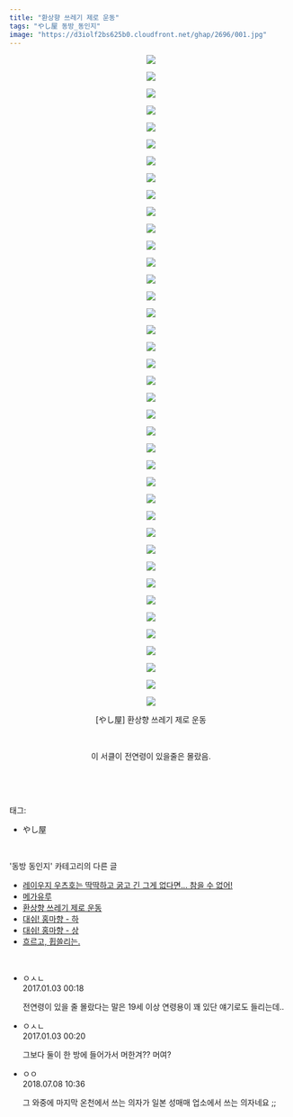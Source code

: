 ```yaml
---
title: "환상향 쓰레기 제로 운동"
tags: "やし屋 동방_동인지"
image: "https://d3iolf2bs625b0.cloudfront.net/ghap/2696/001.jpg"
---
```

<div class="article">
<p style="text-align: center; clear: none; float: none;"><img src="{{ site.imgserver3 }}/ghap/2696/001.jpg"/></p>
<p style="text-align: center; clear: none; float: none;"><img src="{{ site.imgserver3 }}/ghap/2696/002.jpg"/></p>
<p style="text-align: center; clear: none; float: none;"><img src="{{ site.imgserver3 }}/ghap/2696/003.jpg"/></p>
<p style="text-align: center; clear: none; float: none;"><img src="{{ site.imgserver3 }}/ghap/2696/004.jpg"/></p>
<p style="text-align: center; clear: none; float: none;"><img src="{{ site.imgserver3 }}/ghap/2696/005.jpg"/></p>
<p style="text-align: center; clear: none; float: none;"><img src="{{ site.imgserver3 }}/ghap/2696/006.jpg"/></p>
<p style="text-align: center; clear: none; float: none;"><img src="{{ site.imgserver3 }}/ghap/2696/007.jpg"/></p>
<p style="text-align: center; clear: none; float: none;"><img src="{{ site.imgserver3 }}/ghap/2696/008.jpg"/></p>
<p style="text-align: center; clear: none; float: none;"><img src="{{ site.imgserver3 }}/ghap/2696/009.jpg"/></p>
<p style="text-align: center; clear: none; float: none;"><img src="{{ site.imgserver3 }}/ghap/2696/010.jpg"/></p>
<p style="text-align: center; clear: none; float: none;"><img src="{{ site.imgserver3 }}/ghap/2696/011.jpg"/></p>
<p style="text-align: center; clear: none; float: none;"><img src="{{ site.imgserver3 }}/ghap/2696/012.jpg"/></p>
<p style="text-align: center; clear: none; float: none;"><img src="{{ site.imgserver3 }}/ghap/2696/013.jpg"/></p>
<p style="text-align: center; clear: none; float: none;"><img src="{{ site.imgserver3 }}/ghap/2696/014.jpg"/></p>
<p style="text-align: center; clear: none; float: none;"><img src="{{ site.imgserver3 }}/ghap/2696/015.jpg"/></p>
<p style="text-align: center; clear: none; float: none;"><img src="{{ site.imgserver3 }}/ghap/2696/016.jpg"/></p>
<p style="text-align: center; clear: none; float: none;"><img src="{{ site.imgserver3 }}/ghap/2696/017.jpg"/></p>
<p style="text-align: center; clear: none; float: none;"><img src="{{ site.imgserver3 }}/ghap/2696/018.jpg"/></p>
<p style="text-align: center; clear: none; float: none;"><img src="{{ site.imgserver3 }}/ghap/2696/019.jpg"/></p>
<p style="text-align: center; clear: none; float: none;"><img src="{{ site.imgserver3 }}/ghap/2696/020.jpg"/></p>
<p style="text-align: center; clear: none; float: none;"><img src="{{ site.imgserver3 }}/ghap/2696/021.jpg"/></p>
<p style="text-align: center; clear: none; float: none;"><img src="{{ site.imgserver3 }}/ghap/2696/022.jpg"/></p>
<p style="text-align: center; clear: none; float: none;"><img src="{{ site.imgserver3 }}/ghap/2696/023.jpg"/></p>
<p style="text-align: center; clear: none; float: none;"><img src="{{ site.imgserver3 }}/ghap/2696/024.jpg"/></p>
<p style="text-align: center; clear: none; float: none;"><img src="{{ site.imgserver3 }}/ghap/2696/025.jpg"/></p>
<p style="text-align: center; clear: none; float: none;"><img src="{{ site.imgserver3 }}/ghap/2696/026.jpg"/></p>
<p style="text-align: center; clear: none; float: none;"><img src="{{ site.imgserver3 }}/ghap/2696/027.jpg"/></p>
<p style="text-align: center; clear: none; float: none;"><img src="{{ site.imgserver3 }}/ghap/2696/028.jpg"/></p>
<p style="text-align: center; clear: none; float: none;"><img src="{{ site.imgserver3 }}/ghap/2696/029.jpg"/></p>
<p style="text-align: center; clear: none; float: none;"><img src="{{ site.imgserver3 }}/ghap/2696/030.jpg"/></p>
<p style="text-align: center; clear: none; float: none;"><img src="{{ site.imgserver3 }}/ghap/2696/031.jpg"/></p>
<p style="text-align: center; clear: none; float: none;"><img src="{{ site.imgserver3 }}/ghap/2696/032.jpg"/></p>
<p style="text-align: center; clear: none; float: none;"><img src="{{ site.imgserver3 }}/ghap/2696/033.jpg"/></p>
<p style="text-align: center; clear: none; float: none;"><img src="{{ site.imgserver3 }}/ghap/2696/034.jpg"/></p>
<p style="text-align: center; clear: none; float: none;"><img src="{{ site.imgserver3 }}/ghap/2696/035.jpg"/></p>
<p style="text-align: center; clear: none; float: none;"><img src="{{ site.imgserver3 }}/ghap/2696/036.jpg"/></p>
<p style="text-align: center; clear: none; float: none;"><img src="{{ site.imgserver3 }}/ghap/2696/037.jpg"/></p>
<p style="text-align: center; clear: none; float: none;"><img src="{{ site.imgserver3 }}/ghap/2696/038.jpg"/></p>
<p style="text-align: center; clear: none; float: none;"><img src="{{ site.imgserver3 }}/ghap/2696/039.jpg"/></p>
<p style="text-align: center; clear: none; float: none;">[やし屋] 환상향 쓰레기 제로 운동</p>
<p style="text-align: center; clear: none; float: none;"><br/></p>
<p style="text-align: center; clear: none; float: none;">이 서클이 전연령이 있을줄은 몰랐음.</p>
<p><br/></p>
</div><br/>
<div class="tagTrail">
<p>태그: </p>
<ul>
<li>やし屋</li>
</ul>
</div><br/>
<div class="another">
<p>'동방 동인지' 카테고리의 다른 글</p>
<ul>
<li><a href="/ghap_2698">레이우지 우츠호는 딱딱하고 굵고 긴 그게 없다면... 참을 수 없어!</a></li>
<li><a href="/ghap_2697">메가유루</a></li>
<li><a href="/ghap_2696">환상향 쓰레기 제로 운동</a></li>
<li><a href="/ghap_2695">대쉬! 홍마향 - 하</a></li>
<li><a href="/ghap_2694">대쉬! 홍마향 - 상</a></li>
<li><a href="/ghap_2693">흐르고, 휩쓸리는.</a></li>
</ul>
</div><br/>
<div class="cb_module cb_fluid">
<div class="cb_wrt cb_profile">
<div class="comment">
<ul>
<li class="cb_thumb_off" id="comment14882051">
<div class="cb_comment_area">
<div class="cb_info_area">
<div class="cb_section">
<span class="cb_nick_name">ㅇㅅㄴ</span>
</div>
<div class="cb_section">
<span class="cb_date">2017.01.03 00:18 </span>
</div>
</div>
<div class="cb_dsc_comment">
<p class="cb_dsc">
											전연령이 있을 줄 몰랐다는 말은 19세 이상 연령용이 꽤 있단 얘기로도 들리는데.. 
										</p>
</div>
</div></li>
<li class="cb_thumb_off" id="comment14882052">
<div class="cb_comment_area">
<div class="cb_info_area">
<div class="cb_section">
<span class="cb_nick_name">ㅇㅅㄴ</span>
</div>
<div class="cb_section">
<span class="cb_date">2017.01.03 00:20 </span>
</div>
</div>
<div class="cb_dsc_comment">
<p class="cb_dsc">
											그보다 둘이 한 방에 들어가서 머한겨?? 머여?
										</p>
</div>
</div></li>
<li class="cb_thumb_off" id="comment15282231">
<div class="cb_comment_area">
<div class="cb_info_area">
<div class="cb_section">
<span class="cb_nick_name">ㅇㅇ</span>
</div>
<div class="cb_section">
<span class="cb_date">2018.07.08 10:36 </span>
</div>
</div>
<div class="cb_dsc_comment">
<p class="cb_dsc">
											그 와중에 마지막 온천에서 쓰는 의자가 일본 성매매 업소에서 쓰는 의자네요 ;;
										</p>
</div>
</div></li>
</ul>
</div>
</div><!-- commentList close -->
</div><br/>

